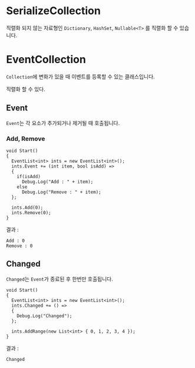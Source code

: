 
# SerializeCollection

직렬화 되지 않는 자료형인 `Dictionary`, `HashSet`, `Nullable<T>` 를 직렬화 할 수 있습니다.

# EventCollection

`Collection`에 변화가 있을 때 이벤트를 등록할 수 있는 클래스입니다.

직렬화 할 수 있다.

## Event

`Event`는 각 요소가 추가되거나 제거될 때 호출됩니다.

### Add, Remove

```
void Start()
{
  EventList<int> ints = new EventList<int>();
  ints.Event += (int item, bool isAdd) =>
  {
    if(isAdd)
      Debug.Log("Add : " + item);
    else
      Debug.Log("Remove : " + item);
  };

  ints.Add(0);
  ints.Remove(0);
}
```

결과 :

```
Add : 0
Remove : 0
```

## Changed

`Changed`는 `Event`가 종료된 후 한번만 호출됩니다.

```
void Start()
{
  EventList<int> ints = new EventList<int>();
  ints.Changed += () =>
  {
    Debug.Log("Changed");
  };

  ints.AddRange(new List<int> { 0, 1, 2, 3, 4 });
}
```

결과 : 

```
Changed
```
